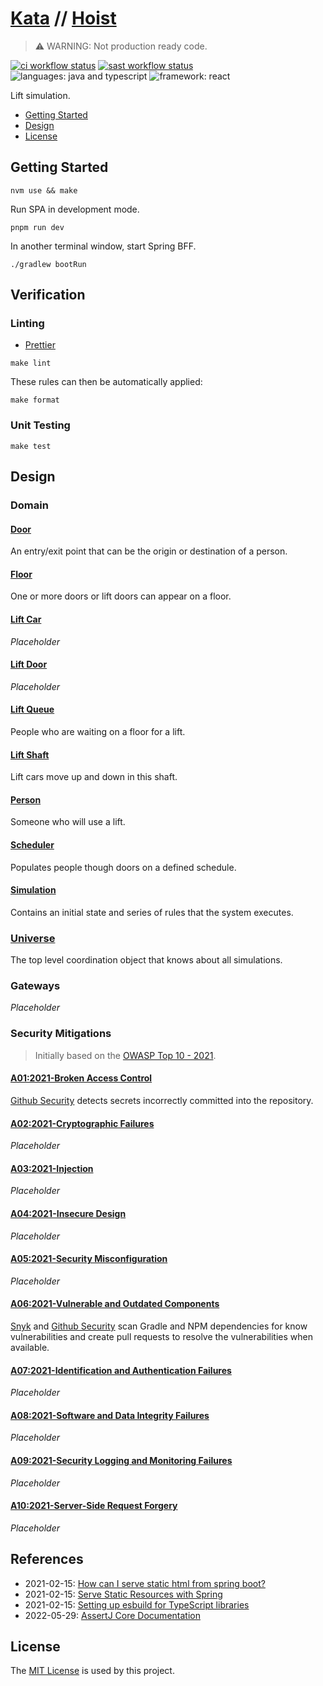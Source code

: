 # [Kata](https://github.com/dbtedman#code-kata) // [Hoist](https://github.com/dbtedman/kata-hoist)

> ⚠️ WARNING: Not production ready code.

[![ci workflow status](https://img.shields.io/github/workflow/status/dbtedman/kata-hoist/ci?style=for-the-badge&logo=github&label=ci)](https://github.com/dbtedman/kata-hoist/actions/workflows/ci.yml)
[![sast workflow status](https://img.shields.io/github/workflow/status/dbtedman/kata-hoist/sast?style=for-the-badge&logo=github&label=sast)](https://github.com/dbtedman/kata-hoist/actions/workflows/sast.yml)
![languages: java and typescript](https://img.shields.io/badge/languages-java%20and%20typescript-blue.svg?style=for-the-badge)
![framework: react](https://img.shields.io/badge/frameworks-spring%20and%20react-blue.svg?style=for-the-badge)

Lift simulation.

-   [Getting Started](#getting-started)
-   [Design](#design)
-   [License](#license)

## Getting Started

```shell
nvm use && make
```

Run SPA in development mode.

```shell
pnpm run dev
```

In another terminal window, start Spring BFF.

```shell
./gradlew bootRun
```

## Verification

### Linting

-   [Prettier](https://prettier.io)

```shell
make lint
```

These rules can then be automatically applied:

```shell
make format
```

### Unit Testing

```shell
make test
```

## Design

### Domain

#### [Door](./src/main/java/com/danieltedman/hoist/internal/domain/door/)

An entry/exit point that can be the origin or destination of a person.

#### [Floor](./src/main/java/com/danieltedman/hoist/internal/domain/floor/)

One or more doors or lift doors can appear on a floor.

#### [Lift Car](./src/main/java/com/danieltedman/hoist/internal/domain/liftcar/)

_Placeholder_

#### [Lift Door](./src/main/java/com/danieltedman/hoist/internal/domain/liftdoor/)

_Placeholder_

#### [Lift Queue](./src/main/java/com/danieltedman/hoist/internal/domain/liftqueue/)

People who are waiting on a floor for a lift.

#### [Lift Shaft](./src/main/java/com/danieltedman/hoist/internal/domain/liftshaft/)

Lift cars move up and down in this shaft.

#### [Person](./src/main/java/com/danieltedman/hoist/internal/domain/person/)

Someone who will use a lift.

#### [Scheduler](./src/main/java/com/danieltedman/hoist/internal/domain/scheduler/)

Populates people though doors on a defined schedule.

#### [Simulation](./src/main/java/com/danieltedman/hoist/internal/domain/simulation/)

Contains an initial state and series of rules that the system executes.

### [Universe](./src/main/java/com/danieltedman/hoist/internal/domain/universe/)

The top level coordination object that knows about all simulations.

### Gateways

_Placeholder_

### Security Mitigations

> Initially based on the [OWASP Top 10 - 2021](https://owasp.org/www-project-top-ten/).

#### [A01:2021-Broken Access Control](https://owasp.org/Top10/A01_2021-Broken_Access_Control/)

[Github Security](https://github.com/features/security) detects secrets incorrectly committed into the repository.

#### [A02:2021-Cryptographic Failures](https://owasp.org/Top10/A02_2021-Cryptographic_Failures/)

_Placeholder_

#### [A03:2021-Injection](https://owasp.org/Top10/A03_2021-Injection/)

_Placeholder_

#### [A04:2021-Insecure Design](https://owasp.org/Top10/A04_2021-Insecure_Design/)

_Placeholder_

#### [A05:2021-Security Misconfiguration](https://owasp.org/Top10/A05_2021-Security_Misconfiguration/)

_Placeholder_

#### [A06:2021-Vulnerable and Outdated Components](https://owasp.org/Top10/A06_2021-Vulnerable_and_Outdated_Components/)

[Snyk](https://snyk.io) and [Github Security](https://github.com/features/security) scan Gradle and NPM dependencies for
know vulnerabilities and create pull requests to resolve the vulnerabilities when available.

#### [A07:2021-Identification and Authentication Failures](https://owasp.org/Top10/A07_2021-Identification_and_Authentication_Failures/)

_Placeholder_

#### [A08:2021-Software and Data Integrity Failures](https://owasp.org/Top10/A08_2021-Software_and_Data_Integrity_Failures/)

_Placeholder_

#### [A09:2021-Security Logging and Monitoring Failures](https://owasp.org/Top10/A09_2021-Security_Logging_and_Monitoring_Failures/)

_Placeholder_

#### [A10:2021-Server-Side Request Forgery](https://owasp.org/Top10/A10_2021-Server-Side_Request_Forgery_%28SSRF%29/)

_Placeholder_

## References

-   2021-02-15: [How can I serve static html from spring boot?](https://stackoverflow.com/questions/42393211#answer-48862637)
-   2021-02-15: [Serve Static Resources with Spring](https://www.baeldung.com/spring-mvc-static-resources)
-   2021-02-15: [Setting up esbuild for TypeScript libraries](https://jamesthom.as/2021/05/setting-up-esbuild-for-typescript-libraries/)
-   2022-05-29: [AssertJ Core Documentation](https://assertj.github.io/doc/)

## License

The [MIT License](./LICENSE.md) is used by this project.
